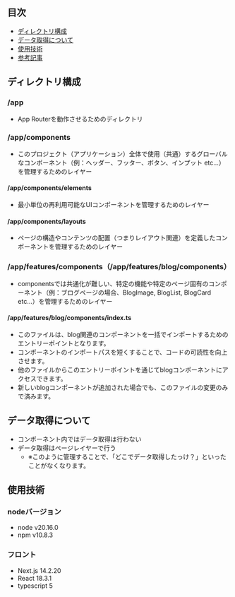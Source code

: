 ## 目次
- [ディレクトリ構成](#directory)
- [データ取得について](#data-fetching)
- [使用技術](#technology-used)
- [参考記事](#reference-article)


<h2 id="directory">ディレクトリ構成</h2>

### /app
- App Routerを動作させるためのディレクトリ

### /app/components
- このプロジェクト（アプリケーション）全体で使用（共通）するグローバルなコンポーネント（例：ヘッダー、フッター、ボタン、インプット etc...）を管理するためのレイヤー

#### /app/components/elements
- 最小単位の再利用可能なUIコンポーネントを管理するためのレイヤー

#### /app/components/layouts
- ページの構造やコンテンツの配置（つまりレイアウト関連）を定義したコンポーネントを管理するためのレイヤー

### /app/features/components（/app/features/blog/components）
- componentsでは共通化が難しい、特定の機能や特定のページ固有のコンポーネント（例：ブログページの場合、BlogImage, BlogList, BlogCard etc...）を管理するためのレイヤー

#### /app/features/blog/components/index.ts
- このファイルは、blog関連のコンポーネントを一括でインポートするためのエントリーポイントとなります。
- コンポーネントのインポートパスを短くすることで、コードの可読性を向上させます。
- 他のファイルからこのエントリーポイントを通じてblogコンポーネントにアクセスできます。
- 新しいblogコンポーネントが追加された場合でも、このファイルの変更のみで済みます。


<h2 id="data-fetching">データ取得について</h2>

- コンポーネント内ではデータ取得は行わない
- データ取得はページレイヤーで行う
  - ※このように管理することで、「どこでデータ取得したっけ？」といったことがなくなります。


<h2 id="technology-used">使用技術</h2>

### nodeバージョン
- node v20.16.0
- npm v10.8.3

### フロント
- Next.js 14.2.20
- React 18.3.1
- typescript 5
